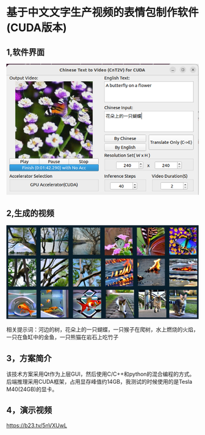 # 基于中文文字生产视频的表情包制作软件(CUDA版本)



## 1,软件界面

![](image/run1.png)

## 2,生成的视频

![](image/run2.png)

相关提示词：河边的树，花朵上的一只蝴蝶，一只猴子在爬树，水上燃烧的火焰，一只在鱼缸中的金鱼，一只熊猫在岩石上吃竹子

## 3，方案简介

该技术方案采用Qt作为上层GUI，然后使用C/C++和python的混合编程的方式。后端推理采用CUDA框架，占用显存峰值约14GB，我测试的时候使用的是Tesla M40(24GB)的显卡。

## 4，演示视频

https://b23.tv/5nVXUwL

